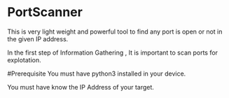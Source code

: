 # PortScanner
This is very light weight and powerful tool to find any port is open or not in the given IP address.

In the first step of Information Gathering , It is important to scan ports for explotation.



#Prerequisite
You must have python3 installed in your device.

You must have know the IP Address of your target.
